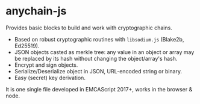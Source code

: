 # anychain-js

Provides basic blocks to build and work with cryptographic chains.

- Based on robust cryptographic routines with `libsodium.js` (Blake2b, Ed25519).
- JSON objects casted as merkle tree: any value in an object or array may be
  replaced by its hash without changing the object/array's hash.
- Encrypt and sign objects.
- Serialize/Deserialize object in JSON, URL-encoded string or binary.
- Easy (secret) key derivation.

It is one single file developed in EMCAScript 2017+, works in the browser & node.
